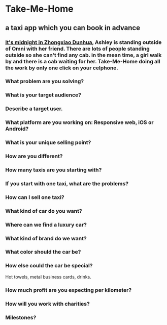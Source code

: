 # Take-Me-Home
## a taxi app which you can book in advance
### [It's midnight in Zhongxiao Dunhua](https://youtu.be/Kg9XA-C8N-s), Ashley is standing outside of Omni with her friend. There are lots of people standing outside so she can't find any cab. in the mean time, a girl walk by and there is a cab waiting for her. Take-Me-Home doing all the work by only one click on your celphone.

### What problem are you solving?

### What is your target audience?

### Describe a target user.

### What platform are you working on: Responsive web, iOS or Android?

### What is your unique selling point?

### How are you different?

### How many taxis are you starting with?

### If you start with one taxi, what are the problems?

### How can I sell one taxi?

### What kind of car do you want?

### Where can we find a luxury car?

### What kind of brand do we want?

### What color should the car be?

### How else could the car be special?

Hot towels, metal business cards, drinks. 

### How much profit are you expecting per kilometer?

### How will you work with charities?

### Milestones?



